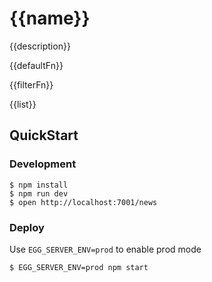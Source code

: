 # {{name}}

{{description}}

{{defaultFn}}

{{filterFn}}

{{list}}

## QuickStart

### Development
```shell
$ npm install
$ npm run dev
$ open http://localhost:7001/news
```

### Deploy

Use `EGG_SERVER_ENV=prod` to enable prod mode

```shell
$ EGG_SERVER_ENV=prod npm start
```
